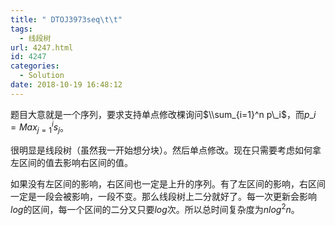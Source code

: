 ```yaml
---
title: " DTOJ3973seq\t\t"
tags:
  - 线段树
url: 4247.html
id: 4247
categories:
  - Solution
date: 2018-10-19 16:48:12
---
```


题目大意就是一个序列，要求支持单点修改棵询问$\\sum_{i=1}^n p\_i$，而$p\_i=Max_{j=1}^i s_j$。

很明显是线段树（虽然我一开始想分块）。然后单点修改。现在只需要考虑如何拿左区间的值去影响右区间的值。

如果没有左区间的影响，右区间也一定是上升的序列。有了左区间的影响，右区间一定是一段会被影响，一段不变。那么线段树上二分就好了。每一次更新会影响$log$的区间，每一个区间的二分又只要$log$次。所以总时间复杂度为$nlog^2 n$。